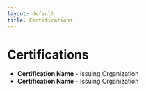 ```yaml
---
layout: default
title: Certifications
---
```


# Certifications

- **Certification Name** - Issuing Organization
- **Certification Name** - Issuing Organization